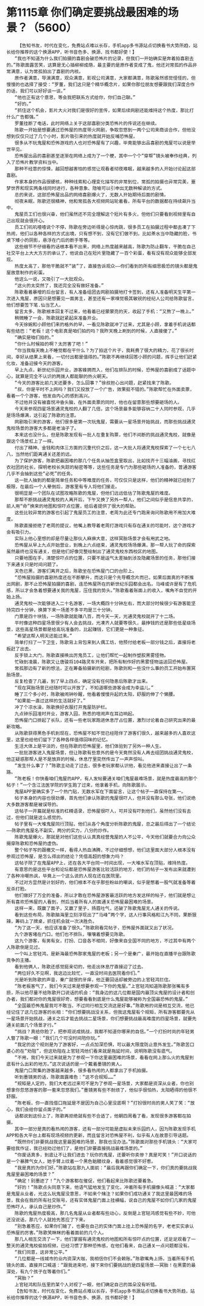 # 第1115章 你们确定要挑战最困难的场景？（5600）
        【告知书友，时代在变化，免费站点难以长存，手机app多书源站点切换看书大势所趋，站长给你推荐的这个换源APP，听书音色多、换源、找书都好使！】
       “我也不知道为什么我们拍摄的喜剧会破恐怖片的记录，但我们一开始确实是奔着拍喜剧去的。”陈歌面露苦笑，这算是无心插柳柳成荫，最主要的是原作者变成了鬼，他还对常孤的作品非常满意，认为常孤拍出了喜剧的内核。
       原作者满意，导演满意，观众满意，影视公司满意，大家都满意，陈歌虽然感觉怪怪的，但慢慢的也选择了接受：“罗董，我们这只是个精华概念片，如果你那位朋友想要跟我们深度合作的话，我们可以好好谈一谈。”
       “他也正有这个意思，等会我把联系方式给你，你们自己聊。”
       “好的。”
       “抓住这个机会，影片大火对我们是很好的宣传，如果后续网剧还能维持这个热度，那比打什么广告都强。”
       罗董挂断了电话，此时网络上关于这部喜剧分类恐怖片的传说还在继续。
       陈歌一开始是想要通过恐怖屋的热度带火网剧，争取忽悠到一两个公司来商谈合作，但他没想到仅仅只过了几个小时，影片吸引来的热度就开始反哺恐怖屋。
       很多从不玩鬼屋和恐怖游戏的人也对恐怖屋有了兴趣，毕竟能够出品喜剧的鬼屋可以说是举世罕见。
       恐怖屋出品的喜剧甚至逐渐在网络上成为了一个梗，其中一个个“穿帮”镜头被奉作经典，列入了恐怖片教学资料当中。
       那种不经意的惊悚，越回想越害怕的感觉让观看者彻夜难眠，越来越多的人开始讨论起这部喜剧。
       作家本身的作品很硬核，种种线索和心理变化描写的非常到位，常孤的拍摄也异常完美，噩梦世界和现实两条线同时进行，各种意象、隐喻可以引申出无数种解读的方式。
       总的来说，这部恐怖屋出品的网络喜剧爆火了，无数人开始期待后面的剧情。
       彻夜未眠，陈歌还很精神，他和常孤各大视频网站轮着看，所有平台的数据都在持续飙升当中。
       鬼屋员工们也很兴奋，他们虽然还不完全理解这个短片有多火，但他们只要看到视频里有自己出现就会很开心。
       员工们叽叽喳喳说个不停，陈歌在旁边听得是心惊肉跳，很多员工在拍摄过程中都去凑了下热闹，他们以各种各样的方式出境，只有想不到，没有它们做不到，比如茶水当中隐藏的脸，书桌下矮小的阴影，悬浮在门后的断手等等。
       这些细节不仔细看的话根本看不出来，网络上热度越来越高，陈歌为防止翻车，干脆在自己社交平台上大大方方的承认了，他说自己在短片里隐藏了一百个彩蛋，看有没有观众能够全部发现。
       热度太高了，那他干脆就不“装”了，直接告诉观众——你们看到的所有细思极恐的镜头都是鬼屋故意制作的彩蛋。
       他这么一说，又吸引了一大批观众。
       “这火的太突然了，我还完全没有做好准备。”
       陈歌看着暴增的后台留言，有人准备组团去网剧拍摄地打卡签到，还有人准备明天生平第一次进入鬼屋，原因只是想要见一面男主，甚至还有一家嗅觉极其敏锐的经纪人公司给陈歌留言，他们想要签下笔.仙当艺人。
       留言太多，陈歌根本回复不过来，他看着已经蒙蒙亮的天，收起了手机：“又熬了一晚上。”
       稍微睡了一会，陈歌就赶紧起床准备开业。
       今天徐婉和小顾他们来的格外的早，一看见陈歌就冲了过来，尤其是小顾，拿着手机说话都有些结巴：“老板！这个电影真是咱们拍的吗？我昨天晚上刷到的时候，人直接傻了。”
       “确实是咱们拍的。”
       “你什么时候拍的啊？太厉害了吧！”
       “你当我每天晚上不睡觉都在干什么？为了拍这个片子，我耗费了很大的精力，花了很长时间，幸好从结果上来看，一切付出都是值得的。”陈歌不再继续回答小顾的问题，挥手让他们赶紧化妆，准备迎接今天的游客。
       早上九点，新世纪乐园开业，游客蜂拥而入，他们在排队的时候，恐怖屋的喜剧成了话题中心，就算是完全不认识的两拨人都能聊的热火朝天。
       “今天的游客比前几天还要多，怎么回事？”徐叔担心出问题，赶紧找来了陈歌。
       “叔，你是平时不上网吗？我们又投放了一个广告，效果挺不错的。”陈歌帮忙在外面卖票，看着一个个游客，他发自内心的感到高兴。
       不过他并没有被喜悦冲昏头脑，在外面卖票的同时，他也在留意那些想要砸场的人。
       今天来参观四星场景通灵鬼校的人翻了几倍，这个场景最多能够容纳二十人同时参观，几乎是场场爆满，这引起了陈歌的注意。
       网剧吸引来的游客，他们很多是第一次玩鬼屋，需要从一星场景开始挑战，而那些挑战通灵鬼校场景的游客大多都是老油子了。
       本来这也没什么，但是陈歌发现有一批人在重复购票，他们不间断的挑战通灵鬼校，就像是跟这个场景杠上了一样。
       付出了精神、金钱和肉体三方面的沉重代价之后，这一大批人将通灵鬼校探索了一个七七八八，当然他们距离通关还差的远。
       为了保护游客，陈歌把最困难的那几个任务从抽签盒里取出，比如找齐十三幅油画，寻找红衣社团的社长，探明老校长失踪的秘密等等，这些任务是专门为那些砸场的人准备的，普通游客几乎不会抽到这些“必死”的任务。
       这一批人抽到的都是简单任务和中等难度的任务，可仅仅只是这样，他们的精神就已经到了极限，在最后一个人晕倒后，游客里有专人将他们接走。
       很明显是一个团队在试图攻略陈歌的鬼屋，但他们远远低估了陈歌鬼屋的难度。
       那帮不断挑战通灵鬼校的人离开后，下午又换了另外一帮人，他们之间似乎是信息共享的，前人用“命”换来的地图和惊吓点位置，给后者提供了很大的帮助。
       这些比较异常的游客也引起了鬼屋员工的注意，老周为此还专门跑来询问陈歌用不用加大难度。
       陈歌直接拒绝了老周的提议，他嘴上教导着老周打游戏只有存在通关的可能时，这个游戏才会有吸引力。
       实际上他心里想的却是尽量让那伙人麻痹大意，这样冥胎场景才会有用武之地。
       恐怖屋从早上九点开始营业，到晚上六点结束，通灵鬼校场场爆满，那一帮人玩了命的探索虽然最终也没有通关，但是他们好像完整绘制出了通灵鬼校东西校区的地图。
       只要地图在手，清楚惊吓点的位置，只要不是运气太差抽到涉及隐藏场景的任务，那他们接下来通关只是时间问题了。
       天色已黑，游客们离开之后，陈歌坐在恐怖屋门口的台阶上。
       “恐怖屋拍摄的喜剧热度还在不断攀升，而这只是个先导概念片而已，如果后面真的不断推出网剧，那不止恐怖屋拍摄的喜剧，连恐怖屋所在的新世纪乐园都会出名。马峰或许是有了危机感，所以才会急着想要通关我的鬼屋，压住我的势头。”陈歌看着账面上的收入，嘴角不自觉的开始上扬。
       通灵鬼校一次能够进入二十名游客，一场大概四十分钟左右，而大部分时候很少有游客能坚持完四十分钟，换算下来一场差不多平均是三十分钟。
       门票是四十块钱，一场陈歌就能赚八百，而今天一天，光通灵鬼校就开了十二场。
       平时像这种四星场景很少有人会去挑战，光凑齐人就要等很久，最挣钱的还是那些低星级场景，这些高星场景都是给高玩准备的，比起赚钱，它们更是一种象征。
       “希望这帮人明天还能过来。”
       简单打扫了一下卫生，陈歌背上背包来到人偶工坊，他预付给老板一部分钱之后，直接将老板赶了出去。
       反手锁上大门，陈歌直接唤出厉鬼员工，让他们帮忙一起制作塑胶黑雾怪物。
       忙碌到凌晨，陈歌又让唐骏将104路灵车开来，把所有制作好的黑雾怪物运送回恐怖屋。
       常孤那边有了新的想法，正在筹备拍摄新的短剧，陈歌则和一些没什么事的员工开始布置冥胎场景。
       反复检查了几遍，到了早上四点，确定没有任何隐患后陈歌才出来。
       “现在冥胎场景已经随时可以开放了，不知道哪些游客会成为幸运儿。”
       睡了三个多小时，陈歌被闹钟吵醒，他看着慢慢升起的太阳，舒服的伸了个懒腰。
       “如果能一直过这样的生活就好了。”
       冲了个凉水澡，陈歌换好衣服打开鬼屋防护栏。
       九点钟乐园准时开业，游客入园，熟悉的喧闹声在耳边响起。
       恐怖屋门口排起了长队，还有一些老玩家跑进休息厅占位置，激烈讨论着自己研究出来的最新攻略。
       从陈歌获得黑色手机到现在，恐怖屋不知不觉已经陪伴了游客们很久，越来越多的人喜欢这里，这里也给他们留下了各种各样值得回味的记忆。
       生活大体上是平淡的，但在陈歌的恐怖屋里，他们体验到了另外一种人生。
       一批批游客进入鬼屋场景，但让陈歌有些意外的是今天竟然没有人再去组团挑战通灵鬼校，他正疑惑那帮人是不是放弃的时候，休息厅里突然传出了一声声惊叫。
       “发生什么事了？”陈歌主动走了过去，很多老玩家都认识他，看见他进来直接让出了一条路。
       “陈老板！你快看咱们鬼屋的APP，有人发帖要通关咱们鬼屋最难场景，就是热度最高的那个帖子！”一个含江法医学院的学生跑了过来，他拿着手机，向陈歌展示。
       鬼屋APP里确实多了一个热门贴，无数水军在下面留言，让这个帖子一直保持在第一。
       帖子本身的内容也很劲爆，首先他们承认陈歌的鬼屋很吓人，但并没有那么夸张，他们说绝大多数游客都是被误导的。
       这帖子一开篇就是标准的杠精语录，恐怖屋很吓人，可并没有吓到他们，虽然他们没有去过，但他们就是这么感觉的。
       帖子里有一大堆鬼屋同行顶贴，他们从各个角度分析陈歌的鬼屋，总之最后得出了一个结论——陈歌的鬼屋名不副实，两分的实力，八分的炒作。
       陈歌鬼屋爆火，那就是对他们这些认认真真经营鬼屋的人不公平，今天他们就要合力向公众揭穿陈歌和恐怖屋的虚伪。
       整个帖子写的跟檄文一样，看得人热血沸腾，不过仔细想想，他们这里面大部分人根本没有参观过恐怖屋，是怎么得出的结论？凭借高超的想象力吗？
       这帖子除了在鬼屋APP上，还在各大平台同一时间出现，一大堆水军在顶贴，维持热度。
       有意思的是这些平台和论坛都是恐怖屋游客比较活跃的地方，他们的帖子一发布出来就遭到了各种冷嘲热讽，毕竟上一个这么说的人现在还在医院里。
       不过对方显然是计划好的，他们根本不在乎那些粉丝的嘲讽，似乎是憋着一股气就准备等着反杀打脸。
       他们做好了万全的准备，所以才敢在恐怖屋游客最活跃的地方发这样的帖子，他们就是想让所有喜欢恐怖屋的人看到，然后当着所有人的面通关恐怖屋最困难的场景。
       这样一来，既赢了面子，又赢了里子，扬眉吐气，还破了陈歌鬼屋无人通关的传说。
       看到这些布局，陈歌脑海里立刻浮现出了“马峰”两个字，这人行事风格和江九不同，果断狠辣，筹码上了牌桌，抓住机会就一次决胜负。
       “为了这一天，他应该准备了很久。”陈歌刚看完帖子，恐怖屋外面就又出了状况。
       九个游客堵在门口，他们也不排队，嚷嚷着想要见陈歌。
       这九个游客，有男有女，打扮、口音各不相同，好像来自全国不同的地方，不过其中有两个人陈歌倒是见过。
       一个叫上官轻鸿，是新海最恐怖那家鬼屋的老板；另一个是秦广，最开始在直播平台跟陈歌竞争的主播。
       看到他俩人，陈歌还感觉挺亲切的，他走出休息厅直接迎了过去。
       “两位好久不见啊，我这边比较忙，一直没时间去医院看你们。”
       光是听到陈歌的声音，秦广就恨的牙痒，他正要回话却被旁边的上官轻鸿拦住。
       “陈老板客气了，我们今天过来是想要参观一下你的鬼屋。”上官轻鸿知道陈歌那张嘴有多损，所以他尽量不给陈歌开口说话的机会：“我身边的这几位都是国内最顶尖鬼屋的设计者和创办者，我们都对你的鬼屋很好奇，想要看看到底是什么鬼屋能够被称为全国最恐怖的鬼屋。”
       “全国最恐怖鬼屋我可不敢当，不过同行相互交流这是好事。”陈歌用的词是相互交流，他已经记住了这几位游客的长相：“你们想要挑战没关系，但我这鬼屋有个规矩，所有游客都要先从一星场景开始挑战，通关之后才能去挑战二星场景，你们想要挑战最高难度的四星场景，就要先通关前面几个场景才行。”
       “挑战？真给你脸了，把参观说成挑战，我都不知道你哪来的自信。”一个打扮时尚的年轻男人瞥了陈歌一眼：“我们几个可没时间陪你玩。”
       “我定的这个规则是为了游客好，一点点加深恐惧，可以最大限度防止意外发生。”陈歌苦口婆心的在“劝阻”，但这劝阻在上官轻鸿他们看来就是拖延时间，说明陈歌没有底气。
       “不用，我们今天过来就是为了参观一下你这里最困难的场景，看看在网上那么火的鬼屋到底有什么出彩的地方。”这次说话的是一个戴着墨镜的男人。
       鬼屋门口聚集的游客越来越多，很多看热闹的人都拿出了手机拍摄。
       听到墨镜男的话，陈歌面露难色：“这不合规矩……”
       “规矩是人定的，我们大老远过来可不是为了参观一星场景，大家都是资深从业者，你也别想拿你忽悠游客的那一套来忽悠我们。”墨镜男有些不耐烦了，他似乎很怕热，太阳晒得的他很不舒服。
       “陈老板，你一直找借口拖延是不是因为自己心里没底啊？”打扮很时尚的男人笑了笑：“放心，我们会给你留点面子的。”
       话都说到这份上了，陈歌再拒绝就有些不合适了，他朝四周看了看，发现很多游客都在拍摄。
       其中一部分是真的看热闹的游客，还有一部分可能是虚拟未来乐园的人，因为陈歌发现手机APP和各大平台上都有现场视频的更新，而且留言对恐怖屋不利，似乎有人在故意引导话题。
       “既然你们非要挑战我这里最困难的场景，那我也没办法。”陈歌面对那些手机镜头：“大家可要给我作证，我已经劝过他们了，是他们非要直接挑战最难场景的。”
       “你废话真多，到底让不让我们进去？玩你的鬼屋，还要听你卖惨？真是可笑！”开口说话的是一个暴脾气女人，她手臂上纹着一个黑色骷髅纹身，看着感觉很不好惹。
       “我是真的为你们好。”陈歌站在那九人面前：“最后我再跟你们确定一下，你们真的要挑战我鬼屋里最困难的场景？”
       “确定！别墨迹了！”九个游客都在催促，他们看起来比陈歌还要着急。
       “好的！”陈歌点头同意下来，他语气猛地发生了变化，冲着所有手机摄像头喊道：“大家都是鬼屋从业者，光这么玩鬼屋没意思，不如来个赌注？如果你们成功通关了我这里最困难的场景，我会在我的所有社交账号，还有实体鬼屋门面上挂横幅，说自己的鬼屋不如你们几家的鬼屋恐怖吓人，承认自己是炒作。”
       陈歌的鬼屋热度极高，那几名鬼屋从业者都有些动心，反倒是上官轻鸿感觉有些不妙，可他还没说话，那几个人就抢先答应了下来。
       “别急着答应，如果你们输了，也要在自己的实体门面上挂上恐怖屋的名字，老老实实承认恐怖屋的厉害。”陈歌笑眯眯的看着面前的几个人。
       那几人相互交流了一下，他们掌握有通灵鬼校的地图和所有惊吓点的位置，还足足观看了一整天的通灵鬼校偷拍视频，已经习惯了那种恐怖感，在他们看来，自己通关一点问题都没有。
       “我们同意，这非常公平。”
       “几位都是一线城市的业内资深大咖，我相信你们不会赖账。”陈歌嘴角上扬，当着所有手机镜头的面，直接开口喊道：“跟我进来吧，接下来你们要挑战的是四星场景——冥胎！在黑雾的最深处，有九个孩子在等着你们。”
       “冥胎？”
       上官轻鸿和队伍里的某个人对视了一眼，他们确定自己的耳朵没有听错。
       【告知书友，时代在变化，免费站点难以长存，手机app多书源站点切换看书大势所趋，站长给你推荐的这个换源APP，听书音色多、换源、找书都好使！】